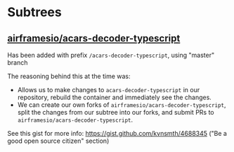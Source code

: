 # Subtrees

## [airframesio/acars-decoder-typescript](https://github.com/airframesio/acars-decoder-typescript)

Has been added with prefix `/acars-decoder-typescript`, using "master" branch

The reasoning behind this at the time was:

 - Allows us to make changes to `acars-decoder-typescript` in our repository, rebuild the container and immediately see the changes.
 - We can create our own forks of `airframesio/acars-decoder-typescript`, split the changes from our subtree into our forks, and submit PRs to `airframesio/acars-decoder-typescript`.

See this gist for more info: <https://gist.github.com/kvnsmth/4688345> ("Be a good open source citizen" section)
